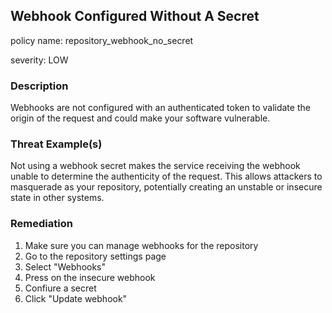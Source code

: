 ## Webhook Configured Without A Secret

policy name: repository_webhook_no_secret

severity: LOW

### Description

Webhooks are not configured with an authenticated token to validate the origin of the request and could make your software vulnerable.

### Threat Example(s)

Not using a webhook secret makes the service receiving the webhook unable to determine the authenticity of the request.
This allows attackers to masquerade as your repository, potentially creating an unstable or insecure state in other systems.

### Remediation

1. Make sure you can manage webhooks for the repository
2. Go to the repository settings page
3. Select "Webhooks"
4. Press on the insecure webhook
5. Confiure a secret
6. Click "Update webhook"
